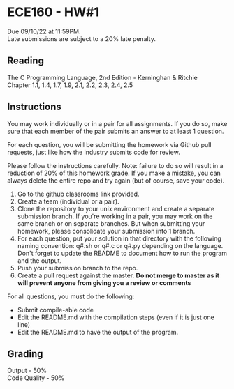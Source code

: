 # ECE160 - HW#1

Due 09/10/22 at 11:59PM.  
Late submissions are subject to a 20% late penalty.

## Reading
The C Programming Language, 2nd Edition - Kerninghan & Ritchie  
Chapter 1.1, 1.4, 1.7, 1.9, 2.1, 2.2, 2.3, 2.4, 2.5

## Instructions

You may work individually or in a pair for all assignments. If you do so, make sure that each member of the pair submits an answer to at least 1 question.

For each question, you will be submitting the homework via Github pull requests, just like how the industry submits code for review. 

Please follow the instructions carefully. Note: failure to do so will result in a reduction of 20% of this homework grade. If you make a mistake, you can always delete the entire repo and try again (but of course, save your code).  
1. Go to the github classrooms link provided.  
2. Create a team (individual or a pair).  
3. Clone the repository to your unix environment and create a separate submission branch. If you're working in a pair, you may work on the same branch or on separate branches. But when submitting your homework, please consolidate your submission into 1 branch.
4. For each question, put your solution in that directory with the following naming convention: q#.sh or q#.c or q#.py depending on the language. Don't forget to update the README to document how to run the program and the output.
5. Push your submission branch to the repo.
6. Create a pull request against the master. **Do not merge to master as it will prevent anyone from giving you a review or comments**

For all questions, you must do the following:
* Submit compile-able code
* Edit the README.md with the compilation steps (even if it is just one line)
* Edit the README.md to have the output of the program.

## Grading

Output - 50%  
Code Quality - 50%
